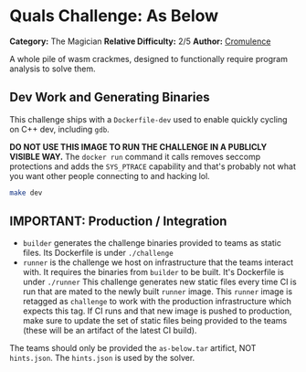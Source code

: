 # Quals Challenge: As Below

**Category:** The Magician
**Relative Difficulty:** 2/5
**Author:** [Cromulence](https://cromulence.com/)

A whole pile of wasm crackmes,
designed to functionally require program analysis to
solve them.

## Dev Work and Generating Binaries

This challenge ships with a `Dockerfile-dev` used to enable quickly cycling on
C++ dev, including `gdb`.

**DO NOT USE THIS IMAGE TO RUN THE CHALLENGE IN A PUBLICLY VISIBLE WAY.**
The `docker run` command it calls
removes seccomp protections and
adds the `SYS_PTRACE` capability and
that's probably not what you want other people connecting to and hacking lol.

```sh
make dev
```

## IMPORTANT: Production / Integration
- `builder` generates the challenge binaries provided to teams as static files. Its Dockerfile is under `./challenge`
- `runner` is the challenge we host on infrastructure that the teams interact with. It requires the binaries from `builder` to be built. It's Dockerfile is under `./runner`
This challenge generates new static files every time CI is run that are mated to the newly built `runner` image. This `runner` image is retagged as `challenge` to work with the production infrastructure which expects this tag. If CI runs and that new image is pushed to production, make sure to update the set of static files being provided to the teams (these will be an artifact of the latest CI build).

The teams should only be provided the `as-below.tar` artifict, NOT `hints.json`. The `hints.json` is used by the solver.